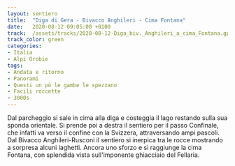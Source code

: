 ```yaml
---
layout: sentiero
title:  "Diga di Gera - Bivacco Anghileri - Cima Fontana"
date:   2020-08-12 09:05:00 +0100
track:  /assets/tracks/2020-08-12-Diga_biv._Anghileri_a_cima_Fontana.gpx
track_color: green
categories:
- Italia
- Alpi Orobie
tags:
- Andata e ritorno
- Panorami
- Questi un pò le gambe le spezzano
- Facili roccette
- 3000s
---
```


Dal parcheggio si sale in cima alla diga e costeggia il lago restando sulla sua sponda orientale. Si prende poi a destra il sentiero per il passo Confinale, che infatti va verso il confine con la Svizzera, attraversando ampi pascoli. 
Dal Bivacco Anghileri-Rusconi il sentiero si inerpica tra le rocce mostrando a sorpresa alcuni laghetti. Ancora uno sforzo e si raggiunge la cima Fontana, con splendida vista sull'imponente ghiacciaio del Fellaria.
